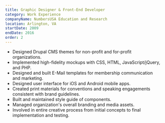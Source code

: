 ```yaml
---
title: Graphic Designer & Front-End Developer
category: Work Experience
companyName: NumbersUSA Education and Research
location: Arlington, VA
startDate: 2009
endDate: 2016
order: 2
---
```


- Designed Drupal CMS themes for non-profit and for-profit organizations.
- Implemented high-fidelity mockups with CSS, HTML, JavaScript/jQuery, and PHP.
- Designed and built E-Mail templates for membership communication and marketing.
- Designed user interface for iOS and Android mobile apps.
- Created print materials for conventions and speaking engagements consistent with brand guidelines.
- Built and maintained style guide of components.
- Managed organization's overall branding and media assets.
- Involved in entire creative process from initial concepts to final implementation and testing.
